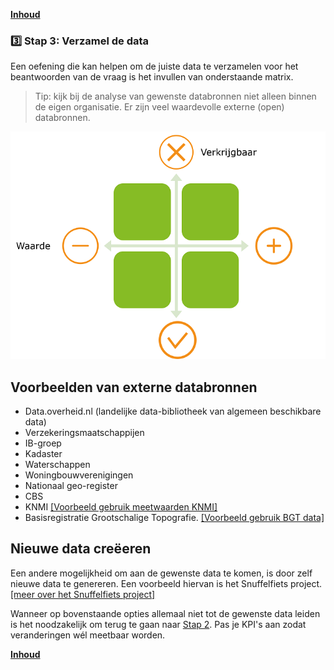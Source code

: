 **[Inhoud](ToC.md)**

### :three: Stap 3: Verzamel de data

Een oefening die kan helpen om de juiste data te verzamelen voor het beantwoorden van de vraag is het invullen van onderstaande matrix.

> Tip: kijk bij de analyse van gewenste databronnen niet alleen binnen de eigen organisatie. Er zijn veel waardevolle externe (open) databronnen.


![Datamatrix](/datamatrix.png)

## Voorbeelden van externe databronnen

+ Data.overheid.nl (landelijke data-bibliotheek van algemeen beschikbare data)
+ Verzekeringsmaatschappijen
+ IB-groep
+ Kadaster
+ Waterschappen
+ Woningbouwverenigingen
+ Nationaal geo-register
+ CBS
+ KNMI [[Voorbeeld gebruik meetwaarden KNMI]]( metamorphoses_data_knmi.md)
+ Basisregistratie Grootschalige Topografie. [[Voorbeeld gebruik BGT data]]( metamorphoses_data_bgt.md)


## Nieuwe data creëeren

Een andere mogelijkheid om aan de gewenste data te komen, is door zelf nieuwe data te genereren. Een voorbeeld hiervan is het Snuffelfiets project. [[meer over het Snuffelfiets project]](metamorphoses_voorbeeld_snuffelfiets.md)

Wanneer op bovenstaande opties allemaal niet tot de gewenste data leiden is het noodzakelijk om terug te gaan naar [Stap 2](stap_2.md). Pas je KPI's aan zodat veranderingen wél meetbaar worden. 

**[Inhoud](ToC.md)**
